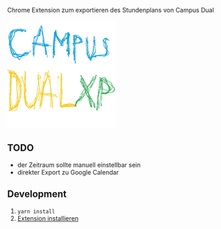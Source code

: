 Chrome Extension zum exportieren des Stundenplans von Campus Dual

![wow kunst](logo.png)

## TODO
- der Zeitraum sollte manuell einstellbar sein
- direkter Export zu Google Calendar


## Development

1. `yarn install`
2. [Extension installieren](https://developer.chrome.com/extensions/getstarted#unpacked)